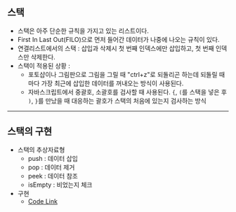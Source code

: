 ## 스택

- 스택은 아주 단순한 규칙을 가지고 있는 리스트이다.
- First In Last Out(FILO)으로 먼저 들어간 데이터가 나중에 나오는 규칙이 있다.
- 연결리스트에서의 스택 : 삽입과 삭제시 첫 번째 인덱스에만 삽입하고, 첫 번째 인덱스만 삭제한다.
- 스택이 적용된 상황 :
  - 포토샵이나 그림판으로 그림을 그릴 때 "ctrl+z"로 되돌리곤 하는데 되돌릴 때마다 가장 최근에 삽입한 데이터를 꺼내오는 방식이 사용된다.
  - 자바스크립트에서 중괄호, 소괄호를 검사할 때 사용된다. `{`, `(`를 스택을 넣은 후 `)`, `}`를 만났을 때 대응하는 괄호가 스택의 처음에 있는지 검사하는 방식

---

## 스택의 구현

- 스택의 추상자료형
  - push : 데이터 삽입
  - pop : 데이터 제거
  - peek : 데이터 참조
  - isEmpty : 비었는지 체크
- 구현
  - [Code Link](../dev/test_stack.mjs)

